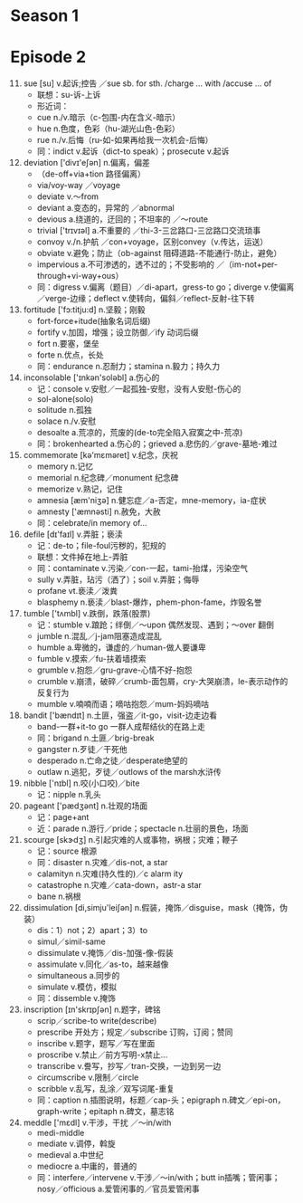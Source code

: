 # Season 1
# Episode 2

11. sue [su] v.起诉;控告 ／sue sb. for sth. /charge ... with /accuse ... of
    - 联想：su-诉-上诉
    - 形近词：
    - cue n./v.暗示（c-包围-内在含义-暗示）
    - hue n.色度，色彩（hu-湖光山色-色彩）
    - rue n./v.后悔（ru-如-如果再给我一次机会-后悔）
    - 同：indict v.起诉（dict-to speak）；prosecute v.起诉
12. deviation  ['divɪ'eʃən] n.偏离，偏差
    - （de-off+via+tion 路径偏离）
    - via/voy-way ／voyage
    - deviate v.～from
    - deviant a.变态的，异常的 ／abnormal
    - devious a.绕道的，迂回的；不坦率的 ／～route
    - trivial ['trɪvɪəl] a.不重要的 ／thi-3-三岔路口-三岔路口交流琐事
    - convoy v./n.护航 ／con+voyage，区别convey（v.传达，运送）
    - obviate v.避免；防止（ob-against 阻碍道路-不能通行-防止，避免）
    - impervious a.不可渗透的，透不过的；不受影响的 ／（im-not+per-through+vi-way+ous）
    - 同：digress v.偏离（题目）／di-apart，gress-to go；diverge v.使偏离／verge-边缘；deflect v.使转向，偏斜／reflect-反射-往下转
13. fortitude ['fɔ:titju:d] n.坚毅；刚毅
    - fort-force+itude(抽象名词后缀)
    - fortify v.加固，增强；设立防御／ify 动词后缀
    - fort n.要塞，堡垒
    - forte n.优点，长处
    - 同：endurance n.忍耐力；stamina n.毅力；持久力
14. inconsolable ['ɪnkən'soləbl] a.伤心的
    - 记：console v.安慰／一起孤独-安慰，没有人安慰-伤心的
    - sol-alone(solo)
    - solitude n.孤独
    - solace n./v.安慰
    - desoalte a.荒凉的，荒废的(de-to完全陷入寂寞之中-荒凉)
    - 同：brokenhearted a.伤心的；grieved a.悲伤的／grave-墓地-难过
15. commemorate [kə'mɛməret] v.纪念，庆祝
    - memory n.记忆
    - memorial n.纪念碑／monument 纪念碑
    - memorize v.熟记，记住
    - amnesia  [æm'niʒə] n.健忘症／a-否定，mne-memory，ia-症状
    - amnesty ['æmnəsti] n.赦免，大赦
    - 同：celebrate/in memory of...
16. defile [dɪ'faɪl] v.弄脏；亵渎
    - 记：de-to；file-foul污秽的，犯规的
    - 联想：文件掉在地上-弄脏
    - 同：contaminate v.污染／con-一起，tami-抬煤，污染空气
    - sully v.弄脏，玷污（洒了）；soil v.弄脏；侮辱
    - profane vt.亵渎／泼粪
    - blasphemy n.亵渎／blast-爆炸，phem-phon-fame，炸毁名誉
17. tumble  ['tʌmbl] v.跌倒，跌落(股票)
    - 记：stumble v.踉跄；绊倒／～upon 偶然发现、遇到；～over 翻倒
    - jumble n.混乱／j-jam阻塞造成混乱
    - humble a.卑微的，谦虚的／human-做人要谦卑
    - fumble v.摸索／fu-扶着墙摸索
    - grumble v.抱怨／gru-grave-心情不好-抱怨
    - crumble v.崩溃，破碎／crumb-面包屑，cry-大哭崩溃，le-表示动作的反复行为
    - mumble v.喃喃而语；嘀咕抱怨／mum-妈妈嘀咕
18. bandit ['bændɪt] n.土匪，强盗／it-go，visit-边走边看
    - band-一群+it-to go 一群人成帮结伙的在路上走
    - 同：brigand n.土匪／brig-break
    - gangster n.歹徒／干死他
    - desperado n.亡命之徒／desperate绝望的
    - outlaw n.逃犯，歹徒／outlows of the marsh水浒传
19. nibble ['nɪbl] n.咬(小口咬)／bite
    - 记：nipple n.乳头
20. pageant ['pædʒənt] n.壮观的场面
    - 记：page+ant
    - 近：parade n.游行／pride；spectacle n.壮丽的景色，场面
21. scourge [skɝdʒ] n.引起灾难的人或事物，祸根；灾难；鞭子
    - 记：source 根源
    - 同：disaster n.灾难／dis-not, a star
    - calamityn n.灾难(持久性的)／c alarm ity
    - catastrophe n.灾难／cata-down，astr-a star
    - bane n.祸根
22. dissimulation [di,simju'leiʃən] n.假装，掩饰／disguise，mask（掩饰，伪装）
    - dis：1）not；2）apart；3）to
    - simul／simil-same
    - dissimulate v.掩饰／dis-加强-像-假装
    - assimulate v.同化／as-to，越来越像
    - simultaneous a.同步的
    - simulate v.模仿，模拟
    - 同：dissemble v.掩饰
23. inscription [ɪn'skrɪpʃən] n.题字，碑铭
    - scrip／scribe-to write(describe)
    - prescribe 开处方；规定／subscribe 订购，订阅；赞同
    - inscribe v.题字，题写／写在里面
    - proscribe v.禁止／前方写明-x禁止...
    - transcribe v.誊写，抄写／tran-交换，一边到另一边
    - circumscribe v.限制／circle
    - scribble v.乱写，乱涂／双写词尾-重复
    - 同：caption n.插图说明，标题／cap-头；epigraph n.碑文／epi-on，graph-write；epitaph n.碑文，墓志铭
24. meddle ['mɛdl] v.干涉，干扰 ／～in/with
    - medi-middle
    - mediate v.调停，斡旋
    - medieval a.中世纪
    - mediocre a.中庸的，普通的
    - 同：interfere／intervene v.干涉／～in/with；butt in插嘴；管闲事；nosy／officious a.爱管闲事的／官员爱管闲事
